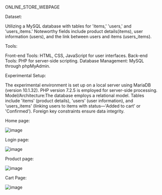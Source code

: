ONLINE_STORE_WEBPAGE



Dataset:

Utilizing a MySQL database with tables for 'items,' 'users,' and 'users_items.' Noteworthy fields include product    details(items), user information (users), and the link between users and items (users_items).

Tools: 

Front-end Tools: HTML, CSS, JavaScript for user interfaces.
Back-end Tools: PHP for server-side scripting.
Database Management: MySQL through phpMyAdmin.


Experimental Setup: 

The experimental environment is set up on a local server using MariaDB (version 10.1.32). PHP version 7.2.5 is employed for server-side processing.
Model/Architecture:The database employs a relational model. Tables include 'items' (product details), 'users' (user information), and 'users_items' (linking users to items with status—'Added to cart' or 'Confirmed'). Foreign key constraints ensure data integrity.

Home page:

![image](https://github.com/vennela2003/ONLINE_STORE_WEBPAGE/assets/94883183/87780ee5-95b6-4c42-b227-9c689f35f188)

Login page:

![image](https://github.com/vennela2003/ONLINE_STORE_WEBPAGE/assets/94883183/b6f67505-b08c-4d6f-a14d-44a61ec66fdf)

Product page:

![image](https://github.com/vennela2003/ONLINE_STORE_WEBPAGE/assets/94883183/e448fdf0-4f1f-4489-9848-132c1910800a)

Cart Page:

![image](https://github.com/vennela2003/ONLINE_STORE_WEBPAGE/assets/94883183/6faf038d-2a19-43d0-a130-e7fe6c2ea0e5)




